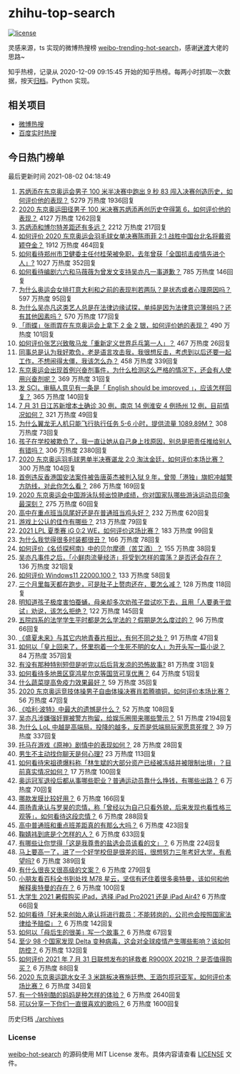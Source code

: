 # zhihu-top-search

[![license](https://img.shields.io/github/license/Arrackisarookie/zhihu-top-search)](https://github.com/Arrackisarookie/zhihu-top-search/blob/master/LICENSE)

灵感来源，ts 实现的微博热搜榜 [weibo-trending-hot-search](https://github.com/justjavac/weibo-trending-hot-search)，感谢[迷渡](https://github.com/justjavac)大佬的思路~

知乎热榜，记录从 2020-12-09 09:15:45 开始的知乎热榜。每两小时抓取一次数据，按天[归档](./archives)。Python 实现。

## 相关项目
+ [微博热搜](https://github.com/Arrackisarookie/weibo-hot-search)
+ [百度实时热搜](https://github.com/Arrackisarookie/baidu-hot-search)

## 今日热门榜单

<!-- Rank Begin -->

最后更新时间 2021-08-02 04:18:49

1. [苏炳添在东京奥运会男子 100 米半决赛中跑出 9 秒 83 闯入决赛创造历史，如何评价他的表现？](https://www.zhihu.com/question/476535769) 5279 万热度 1936回复
1. [2020 东京奥运田径男子 100 米决赛苏炳添再创历史夺得第 6，如何评价他的表现？](https://www.zhihu.com/question/476559749) 4127 万热度 1262回复
1. [苏炳添和博尔特差距还有多远？](https://www.zhihu.com/question/282501143) 2212 万热度 217回复
1. [如何评价 2020 东京奥运会羽毛球女单决赛陈雨菲 2:1 战胜中国台北名将戴资颖夺金？](https://www.zhihu.com/question/476559714) 1912 万热度 464回复
1. [如何看待郑州市卫健委主任付桂荣被免职，去年曾获「全国抗击疫情先进个人」?](https://www.zhihu.com/question/476313203) 1027 万热度 352回复
1. [如何看待编剧六六和马薇薇为曾发文支持吴亦凡一事道歉？](https://www.zhihu.com/question/476463198) 785 万热度 146回复
1. [为什么奥运会女排打意大利和之前的表现判若两队？是状态或者心理原因吗？](https://www.zhihu.com/question/476401614) 597 万热度 95回复
1. [为什么吴亦凡这类艺人总是在法律边缘试探，单纯是因为法律意识薄弱吗？还有其他因素吗？](https://www.zhihu.com/question/476409068) 570 万热度 177回复
1. [「雨蝶」张雨霏在东京奥运会上拿下 2 金 2 银，如何评价她的表现？](https://www.zhihu.com/question/476261035) 490 万热度 101回复
1. [如何评价张艺兴致敬马龙「重新定义世界乒乓第一人」？](https://www.zhihu.com/question/476230684) 467 万热度 26回复
1. [同事总是认为我好欺负，老是语言攻击我，我很想反击，考虑到以后还要一起工作，不想闹得太僵，我该怎么办？](https://www.zhihu.com/question/29538233) 458 万热度 339回复
1. [东京奥运会出现首例兴奋剂事件，为什么检测这么严格的情况下，还会有人使用兴奋剂呢？](https://www.zhihu.com/question/476235165) 369 万热度 31回复
1. [发 SCI，审稿人意见有一条是「 English should be improved 」，应该怎样回复？](https://www.zhihu.com/question/395164278) 365 万热度 140回复
1. [7 月 31 日江苏新增本土确诊 30 例，南京 14 例淮安 4 例扬州 12 例，目前情况如何？](https://www.zhihu.com/question/476457031) 321 万热度 49回复
1. [为什么翼龙无人机只能飞行执行任务 5-6 小时，提供流量 1089.89M？](https://www.zhihu.com/question/475671200) 308 万热度 73回复
1. [孩子在学校被欺负了，我一直让她从自己身上找原因，别总是把责任推给别人有错吗？](https://www.zhihu.com/question/467309194) 306 万热度 2380回复
1. [2020 东京奥运羽毛球男单半决赛谌龙 2:0 淘汰金廷，如何评价本场比赛？](https://www.zhihu.com/question/476485205) 300 万热度 104回复
1. [首例违反香港国安法案件被告唐英杰被判入狱 9 年，曾带「港独」旗帜冲越警方防线，对此你怎么看？](https://www.zhihu.com/question/476099211) 286 万热度 169回复
1. [2020 东京奥运会中国游泳队频出惊艳成绩，你对国家队哪些游泳运动员印象最深刻？](https://www.zhihu.com/question/476318790) 275 万热度 60回复
1. [高中在重点班当凤尾好还是在普通班当鸡头好？](https://www.zhihu.com/question/475240088) 232 万热度 620回复
1. [游戏上公认的佳作有哪些？](https://www.zhihu.com/question/472469837) 213 万热度 79回复
1. [2021 LPL 夏季赛 iG 0:2 WE，如何评价这场比赛？](https://www.zhihu.com/question/476533030) 183 万热度 99回复
1. [为什么我觉得很多时装都很丑？](https://www.zhihu.com/question/25498914) 166 万热度 78回复
1. [如何评价《名侦探柯南》中的贝尔摩德（苦艾酒）？](https://www.zhihu.com/question/475791014) 155 万热度 38回复
1. [吴亦凡事件之后，「小鲜肉流量经济」将受到怎样的震荡？是否还会存在？](https://www.zhihu.com/question/473646752) 136 万热度 321回复
1. [如何评价 Windows11 22000.100？](https://www.zhihu.com/question/474128102) 133 万热度 58回复
1. [三个月里每天都在跑步，可是肚子上赘肉还在，要怎么减？](https://www.zhihu.com/question/30622462) 128 万热度 118回复
1. [明知道孩子极度害怕蚕蛹，母亲却多次劝孩子尝试吃下去，且用「人要勇于尝试」劝说，该怎么拒绝？](https://www.zhihu.com/question/473785179) 122 万热度 145回复
1. [五院四系的法学学生平时都是怎么学法的？假期是怎么度过的？](https://www.zhihu.com/question/340461072) 96 万热度 66回复
1. [《盛夏未来》与其它内地青春片相比，有何不同之处？](https://www.zhihu.com/question/476014227) 91 万热度 47回复
1. [如何以「皇上回来了，怀里抱着一个生死不明的女人」为开头写一篇小说？](https://www.zhihu.com/question/421693713) 84 万热度 357回复
1. [有没有那种特别短但是听完以后后背发凉的恐怖故事?](https://www.zhihu.com/question/457040184) 81 万热度 31回复
1. [如何看待多地景区穿鸿星尔克等国货可享优惠？](https://www.zhihu.com/question/475087031) 64 万热度 51回复
1. [什么蔬菜提高免疫力效果最好？](https://www.zhihu.com/question/462701092) 59 万热度 35回复
1. [2020 东京奥运竞技体操男子自由体操决赛肖若腾摘铜，如何评价本场比赛？](https://www.zhihu.com/question/476513109) 56 万热度 47回复
1. [《哈利·波特》中最大的遗憾是什么？](https://www.zhihu.com/question/467907620) 52 万热度 108回复
1. [吴亦凡涉嫌强奸罪被警方拘留，给娱乐圈带来哪些警示？](https://www.zhihu.com/question/476403288) 51 万热度 2194回复
1. [为什么 LoL 中越是高端局，投降的越多，反而是低端局玩家愿意死撑？](https://www.zhihu.com/question/471923524) 39 万热度 337回复
1. [托马在游戏《原神》剧情中的表现如何？](https://www.zhihu.com/question/473814851) 28 万热度 28回复
1. [男生不主动找你聊天是何心理?](https://www.zhihu.com/question/402522307) 23 万热度 113回复
1. [如何看待宋祖德爆料称「林生斌的大部分资产已经被冻结并被限制出境」？目前真实情况如何？](https://www.zhihu.com/question/475884091) 17 万热度 100回复
1. [奥运冠军退役后都从事哪些职业？普通运动员靠什么挣钱，有哪些出路？](https://www.zhihu.com/question/475808510) 6 万热度 70回复
1. [哪款发膜比较好用？](https://www.zhihu.com/question/22238536) 6 万热度 166回复
1. [周扬青承认与罗昊的恋情，称「曾经以为自己只看外貌，后来发现也看性格三观等」，如何看待这段恋情？](https://www.zhihu.com/question/476275195) 6 万热度 288回复
1. [高中普通班和重点班差距真的有那么大吗？](https://www.zhihu.com/question/472975182) 6 万热度 423回复
1. [鞠婧祎到底是个怎样的人？](https://www.zhihu.com/question/451531217) 6 万热度 633回复
1. [有哪些让你觉得「这是我尊贵的盐选会员该看的文」？](https://www.zhihu.com/question/469477579) 6 万热度 224回复
1. [马上要高一了，进了一个好学校但是很差的班，很想努力三年考好大学，有希望吗?](https://www.zhihu.com/question/474000806) 6 万热度 389回复
1. [有什么很丧又很高级的文案？](https://www.zhihu.com/question/444780653) 6 万热度 279回复
1. [小朋友看百科全书到处找 M78 星云，坚信有还住着很多奥特曼，该如何和他解释奥特曼的存在？](https://www.zhihu.com/question/472939737) 6 万热度 100回复
1. [大学生 2021 暑假购买 iPad，选择 iPad Pro2021 还是 iPad Air4?](https://www.zhihu.com/question/474932430) 6 万热度 66回复
1. [如何看待「好未来创始人承认将进行裁员：不能转岗的，公司也会按照国家法律给予赔偿」？](https://www.zhihu.com/question/476043703) 6 万热度 142回复
1. [如何以「母后生的很美」写一个故事？](https://www.zhihu.com/question/475751350) 6 万热度 67回复
1. [至少 98 个国家发现 Delta 变种病毒，这会对全球疫情产生哪些影响？该如何防控？](https://www.zhihu.com/question/469697644) 6 万热度 132回复
1. [如何评价 2021 年 7 月 31 日联想发布的拯救者 R9000X 2021R ？是否值得购买？](https://www.zhihu.com/question/476314182) 6 万热度 88回复
1. [2020 东京奥运跳水女子 3 米跳板决赛施廷懋、王涵包揽冠亚军，如何评价本场比赛？](https://www.zhihu.com/question/476493978) 6 万热度 34回复
1. [有一个特别酷的妈妈是种怎样的体验？](https://www.zhihu.com/question/26823020) 6 万热度 2640回复
1. [可以分享一下你们一直很喜欢的歌吗？](https://www.zhihu.com/question/466865043) 6 万热度 1600回复
<!-- Rank End -->

历史归档 [./archives](./archives)

### License

[weibo-hot-search](https://github.com/Arrackisarookie/zhihu-top-search) 的源码使用 MIT License 发布。具体内容请查看 [LICENSE](./LICENSE) 文件。
